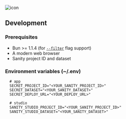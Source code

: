 ![icon](https://image.nostr.build/c532f96c619c28959a00aad34f82f2ed4882912844e09ef3bdfbec625c6d261e.jpg)

## Development

### Prerequisites

- Bun >= 1.1.4 (for [`--filter`](https://bun.sh/blog/bun-v1.1.4#bun-filter-runs-workspace-scripts-in-parallel) flag support)
- A modern web browser
- Sanity project ID and dataset

### Environment variables (~/.env)

```Shell
  # app
  SECRET_PROJECT_ID="<YOUR_SANITY_PROJECT_ID>"
  SECRET_DATASET="<YOUR_SANITY_DATASET>"
  SECRET_DEPLOY_URL="<YOUR_DEPLOY_URL>"

  # studio
  SANITY_STUDIO_PROJECT_ID="<YOUR_SANITY_PROJECT_ID>"
  SANITY_STUDIO_DATASET="<YOUR_SANITY_DATASET>"
```
